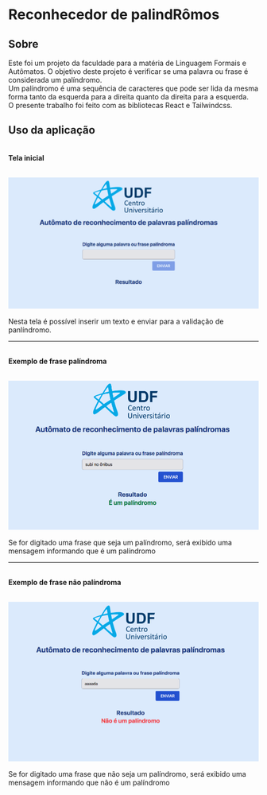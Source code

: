 # Reconhecedor de palindRômos

## Sobre 

Este foi um projeto da faculdade para a matéria de Linguagem Formais e Autômatos. 
O objetivo deste projeto é verificar se uma palavra ou frase é considerada um palíndromo. <br />
Um palíndromo é uma sequência de caracteres que pode ser lida da mesma forma tanto da esquerda para a direita quanto da direita para a esquerda.<br />
O presente trabalho foi feito com as bibliotecas React e Tailwindcss.

## Uso da aplicação
<br />
<strong>Tela inicial</strong>
<br /><br />

![Alt text](public/imagesReadme/initialscreen.png)

Nesta tela é possível inserir um texto e enviar para a validação de panlíndromo.
<hr />
<br/>
<strong>Exemplo de frase palíndroma</strong>
<br /><br />

![Alt text](public/imagesReadme/ispalindromo.png)

Se for digitado uma frase que seja um palíndromo, será exibido uma mensagem informando que é um palíndromo

<hr />
<br/>
<strong>Exemplo de frase não palíndroma</strong>
<br /><br />

![Alt text](public/imagesReadme/nopalindromo.png)

Se for digitado uma frase que não seja um palíndromo, será exibido uma mensagem informando que não é um palíndromo